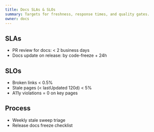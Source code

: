 ```yaml
---
title: Docs SLAs & SLOs
summary: Targets for freshness, response times, and quality gates.
owner: docs
---
```


## SLAs

- PR review for docs: < 2 business days
- Docs update on release: by code-freeze + 24h

## SLOs

- Broken links < 0.5%
- Stale pages (< lastUpdated 120d) < 5%
- A11y violations = 0 on key pages

## Process

- Weekly stale sweep triage
- Release docs freeze checklist
